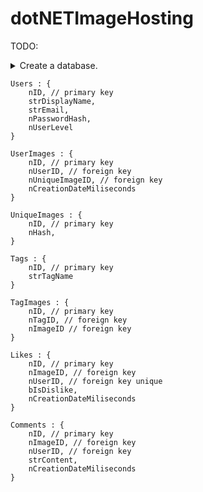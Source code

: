 # dotNETImageHosting

TODO:


<details> 
  <summary>Create a database.</summary>
    ```
    Users : {
        nID, // primary key
        strDisplayName,
        strEmail,
        nPasswordHash,
        nUserLevel
    }
    ```
</details>


```
Users : {
    nID, // primary key
    strDisplayName,
    strEmail,
    nPasswordHash,
    nUserLevel
}
```

```
UserImages : {
    nID, // primary key
    nUserID, // foreign key
    nUniqueImageID, // foreign key
    nCreationDateMiliseconds
}
```


```
UniqueImages : {
    nID, // primary key
    nHash,
}
```


```
Tags : {
    nID, // primary key
    strTagName
}
```


```
TagImages : {
    nID, // primary key
    nTagID, // foreign key
    nImageID // foreign key
}
```


```
Likes : {
    nID, // primary key
    nImageID, // foreign key
    nUserID, // foreign key unique
    bIsDislike,
    nCreationDateMiliseconds
}
```


```
Comments : {
    nID, // primary key
    nImageID, // foreign key
    nUserID, // foreign key
    strContent,
    nCreationDateMiliseconds
}
```